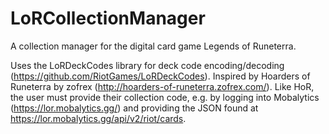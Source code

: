 # LoRCollectionManager
A collection manager for the digital card game Legends of Runeterra.

Uses the LoRDeckCodes library for deck code encoding/decoding (https://github.com/RiotGames/LoRDeckCodes).
Inspired by Hoarders of Runeterra by zofrex (http://hoarders-of-runeterra.zofrex.com/). Like HoR, the user must provide their collection code, e.g. by logging into Mobalytics (https://lor.mobalytics.gg/) and providing the JSON found at https://lor.mobalytics.gg/api/v2/riot/cards.
